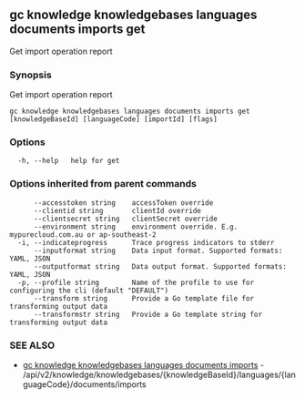 ## gc knowledge knowledgebases languages documents imports get

Get import operation report

### Synopsis

Get import operation report

```
gc knowledge knowledgebases languages documents imports get [knowledgeBaseId] [languageCode] [importId] [flags]
```

### Options

```
  -h, --help   help for get
```

### Options inherited from parent commands

```
      --accesstoken string    accessToken override
      --clientid string       clientId override
      --clientsecret string   clientSecret override
      --environment string    environment override. E.g. mypurecloud.com.au or ap-southeast-2
  -i, --indicateprogress      Trace progress indicators to stderr
      --inputformat string    Data input format. Supported formats: YAML, JSON
      --outputformat string   Data output format. Supported formats: YAML, JSON
  -p, --profile string        Name of the profile to use for configuring the cli (default "DEFAULT")
      --transform string      Provide a Go template file for transforming output data
      --transformstr string   Provide a Go template string for transforming output data
```

### SEE ALSO

* [gc knowledge knowledgebases languages documents imports](gc_knowledge_knowledgebases_languages_documents_imports.html)	 - /api/v2/knowledge/knowledgebases/{knowledgeBaseId}/languages/{languageCode}/documents/imports


